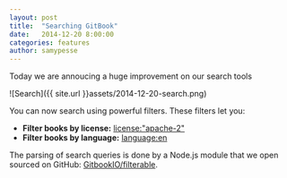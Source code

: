 ```yaml
---
layout: post
title:  "Searching GitBook"
date:   2014-12-20 8:00:00
categories: features
author: samypesse
---
```


Today we are annoucing a huge improvement on our search tools

<!-- more -->

![Search]({{ site.url }}assets/2014-12-20-search.png)

You can now search using powerful filters. These filters let you:

* **Filter books by license:** [license:"apache-2"](https://www.gitbook.com/search?q=license%3A%22apache-2%22)
* **Filter books by language:** [language:en](https://www.gitbook.com/search?q=language%3Aen)

The parsing of search queries is done by a Node.js module that we open sourced on GitHub: [GitbookIO/filterable](https://github.com/GitbookIO/filterable).
